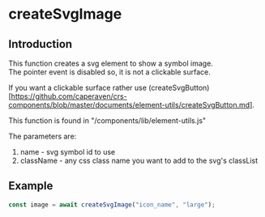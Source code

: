 # createSvgImage

## Introduction
This function creates a svg element to show a symbol image.  
The pointer event is disabled so, it is not a clickable surface.

If you want a clickable surface rather use (createSvgButton)[https://github.com/caperaven/crs-components/blob/master/documents/element-utils/createSvgButton.md].

This function is found in "/components/lib/element-utils.js"  

The parameters are:

1. name - svg symbol id to use 
1. className - any css class name you want to add to the svg's classList

## Example

```js
const image = await createSvgImage("icon_name", "large");
```